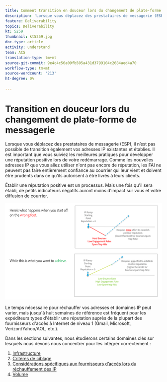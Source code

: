 ```yaml
---
title: Comment transition en douceur lors du changement de plate-forme de messagerie électronique.
description: 'Lorsque vous déplacez des prestataires de messagerie (ESP), il n’est pas possible de transition également vos adresses IP existantes et établies. Il est important que vous suiviez les meilleures pratiques pour développer une réputation positive lors de votre redémarrage. '
feature: Deliverability
topics: Deliverability
kt: 5259
thumbnail: kt5259.jpg
doc-type: article
activity: understand
team: ACS
translation-type: tm+mt
source-git-commit: 9e4c4c56a09fb505a431d3799104c2684aed4a70
workflow-type: tm+mt
source-wordcount: '213'
ht-degree: 0%

---
```



# Transition en douceur lors du changement de plate-forme de messagerie

Lorsque vous déplacez des prestataires de messagerie (ESP), il n’est pas possible de transition également vos adresses IP existantes et établies. Il est important que vous suiviez les meilleures pratiques pour développer une réputation positive lors de votre redémarrage. Comme les nouvelles adresses IP que vous allez utiliser n&#39;ont pas encore de réputation, les FAI ne peuvent pas faire entièrement confiance au courrier qui leur vient et doivent être prudents dans ce qu&#39;ils autorisent à être livrés à leurs clients.

Établir une réputation positive est un processus. Mais une fois qu&#39;il sera établi, de petits indicateurs négatifs auront moins d&#39;impact sur vous et votre diffusion de courrier.

![Processus de transition](../assets/transition-process.png)

Le temps nécessaire pour réchauffer vos adresses et domaines IP peut varier, mais jusqu&#39;à huit semaines de référence est fréquent pour les expéditeurs types d&#39;établir une réputation auprès de la plupart des fournisseurs d&#39;accès à Internet de niveau 1 (Gmail, Microsoft, Verizon/Yahoo/AOL, etc.).

Dans les sections suivantes, nous étudierons certains domaines clés sur lesquels nous devons nous concentrer pour les intégrer correctement :

1. [Infrastructure](/help/transition-process/infrastructure.md)
2. [Critères de ciblage](/help/transition-process/targeting-criteria.md)
3. [Considérations spécifiques aux fournisseurs d’accès lors du réchauffement des IP](/help/transition-process/isp-specific-considerations-during-ip-warming.md)
4. [Volume](/help/transition-process/volume.md)

